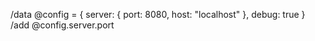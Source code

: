 /data @config = {
  server: {
    port: 8080,
    host: "localhost"
  },
  debug: true
}
/add @config.server.port